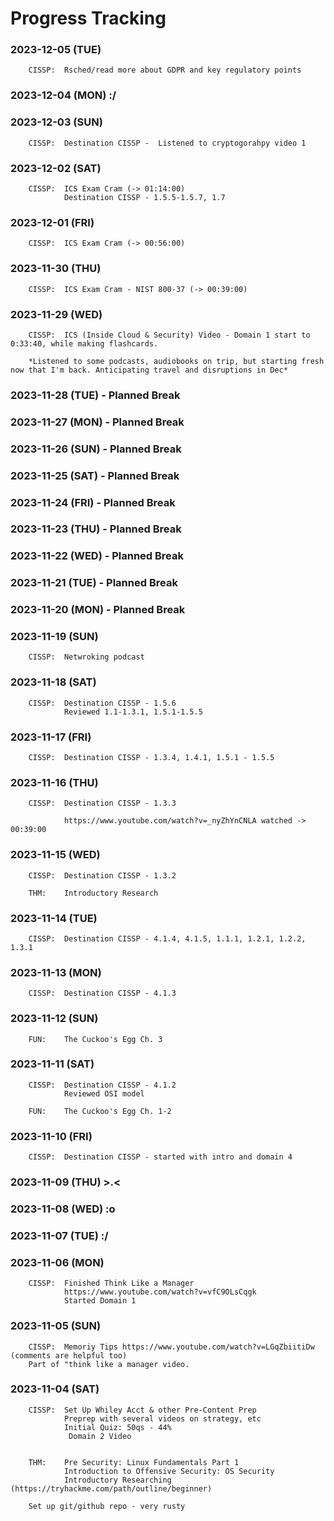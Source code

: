 # Progress Tracking

<!--
### 2024-01-31 (TUE)

### 2024-01-30 (MON)

### 2024-01-29 (SUN)

### 2024-01-28 (SAT)

### 2024-01-27 (FRI)

### 2024-01-26 (THU)

### 2024-01-25 (WED)

### 2024-01-24 (TUE)

### 2024-01-23 (MON)

### 2024-01-22 (SUN)

### 2024-01-21 (SAT)

### 2024-01-20 (FRI)

### 2024-01-19 (THU)

### 2024-01-18 (WED)

### 2024-01-17 (TUE)

### 2024-01-16 (MON)

### 2024-01-15 (SUN)

### 2024-01-14 (SAT)

### 2024-01-13 (FRI)

### 2024-01-12 (THU)

### 2024-01-11 (WED)

### 2024-01-10 (TUE)

### 2024-01-09 (MON)

### 2024-01-08 (SUN)

### 2024-01-07 (SAT)

### 2024-01-06 (FRI)

### 2024-01-05 (THU)

### 2024-01-04 (WED)

### 2024-01-03 (TUE)

### 2024-01-02 (MON)

### 2024-01-01 (SUN)

### 2023-12-31 (SUN)

### 2023-12-30 (SAT)

### 2023-12-29 (FRI)

### 2023-12-28 (THU)

### 2023-12-27 (WED)

### 2023-12-26 (TUE)

### 2023-12-25 (MON)

### 2023-12-24 (SUN)

### 2023-12-23 (SAT)

### 2023-12-22 (FRI)

### 2023-12-21 (THU)

### 2023-12-20 (WED)

### 2023-12-19 (TUE)

### 2023-12-18 (MON)

### 2023-12-17 (SUN)

### 2023-12-16 (SAT)

### 2023-12-15 (FRI)
        CISSP:

### 2023-12-14 (THU)
        CISSP:

### 2023-12-13 (WED)
        CISSP:

### 2023-12-12 (TUE)
        CISSP:

### 2023-12-11 (MON)
        CISSP:

### 2023-12-10 (SUN)
        CISSP:

### 2023-12-09 (SAT)
        CISSP:

### 2023-12-08 (FRI)
        CISSP:

### 2023-12-07 (THU)
        CISSP: 

### 2023-12-06 (WED)
        CISSP:  ICS Exam Cram (-> 01:14:00)
                Went back to start of laws/regulation to take notes/review
--->
### 2023-12-05 (TUE)
        CISSP:  Rsched/read more about GDPR and key regulatory points

### 2023-12-04 (MON) :/

### 2023-12-03 (SUN)
        CISSP:  Destination CISSP -  Listened to cryptogorahpy video 1

### 2023-12-02 (SAT)
        CISSP:  ICS Exam Cram (-> 01:14:00)
                Destination CISSP - 1.5.5-1.5.7, 1.7


### 2023-12-01 (FRI)
        CISSP:  ICS Exam Cram (-> 00:56:00)

### 2023-11-30 (THU)
        CISSP:  ICS Exam Cram - NIST 800-37 (-> 00:39:00)

### 2023-11-29 (WED)
        CISSP:  ICS (Inside Cloud & Security) Video - Domain 1 start to 0:33:40, while making flashcards.

        *Listened to some podcasts, audiobooks on trip, but starting fresh now that I'm back. Anticipating travel and disruptions in Dec*

### 2023-11-28 (TUE) - Planned Break

### 2023-11-27 (MON) - Planned Break

### 2023-11-26 (SUN) - Planned Break

### 2023-11-25 (SAT) - Planned Break

### 2023-11-24 (FRI) - Planned Break

### 2023-11-23 (THU) - Planned Break

### 2023-11-22 (WED) - Planned Break

### 2023-11-21 (TUE) - Planned Break

### 2023-11-20 (MON) - Planned Break

### 2023-11-19 (SUN)
        CISSP:  Netwroking podcast

### 2023-11-18 (SAT)
        CISSP:  Destination CISSP - 1.5.6
                Reviewed 1.1-1.3.1, 1.5.1-1.5.5

### 2023-11-17 (FRI)
        CISSP:  Destination CISSP - 1.3.4, 1.4.1, 1.5.1 - 1.5.5

### 2023-11-16 (THU)
        CISSP:  Destination CISSP - 1.3.3

                https://www.youtube.com/watch?v=_nyZhYnCNLA watched -> 00:39:00

### 2023-11-15 (WED)
        CISSP:  Destination CISSP - 1.3.2

        THM:    Introductory Research 


### 2023-11-14 (TUE)
        CISSP:  Destination CISSP - 4.1.4, 4.1.5, 1.1.1, 1.2.1, 1.2.2, 1.3.1

### 2023-11-13 (MON)
        CISSP:  Destination CISSP - 4.1.3 

### 2023-11-12 (SUN)
        FUN:    The Cuckoo's Egg Ch. 3

### 2023-11-11 (SAT)
        CISSP:  Destination CISSP - 4.1.2
                Reviewed OSI model 

        FUN:    The Cuckoo's Egg Ch. 1-2

### 2023-11-10 (FRI)
        CISSP:  Destination CISSP - started with intro and domain 4

### 2023-11-09 (THU) >.<

### 2023-11-08 (WED) :o

### 2023-11-07 (TUE) :/

### 2023-11-06 (MON)
        CISSP:  Finished Think Like a Manager 
                https://www.youtube.com/watch?v=vfC9OLsCqgk
                Started Domain 1 


### 2023-11-05 (SUN)
        CISSP:  Memoriy Tips https://www.youtube.com/watch?v=LGqZbiitiDw (comments are helpful too)
        Part of "think like a manager video.


### 2023-11-04 (SAT) 

        CISSP:  Set Up Whiley Acct & other Pre-Content Prep
                Preprep with several videos on strategy, etc
                Initial Quiz: 50qs - 44%
                 Domain 2 Video


        THM:    Pre Security: Linux Fundamentals Part 1
                Introduction to Offensive Security: OS Security
                Introductory Researching (https://tryhackme.com/path/outline/beginner)
       
        Set up git/github repo - very rusty

    